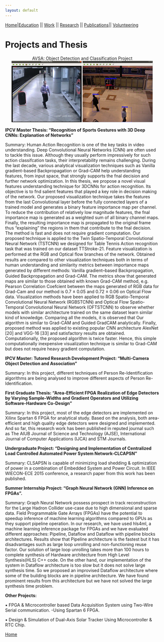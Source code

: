 ```yaml
---
layout: default
---
```

[Home](./)|[Education](./education.html) || [Work](./experience.html) || [Research](./projects.html) || [Publications](./publications.html)|| [Volunteering](./volunteering.html)

# Projects and Thesis
<center>AVSA: Object Detection and Classification Project
<img src="/assets/img/avsa11.png" alt="AVSA 1">
<img src="/assets/img/avsa12.png" alt="AVSA 2">
</center>

**IPCV Master Thesis: “Recognition of Sports Gestures with 3D Deep CNNs: Explanation of Networks”** 

Summary: Human Action Recognition is one of the key tasks in video understanding. Deep Convolutional Neural Networks (CNN) are often used to tackle this issue. Although they usually perform
impressively for such action classifcation tasks, their interpretability remains challenging. During the last decade, various analytical visualization techniques such as Vanilla gradient-based
Backpropagation or Grad-CAM help understanding features, from input space, that strongly supports the fnal decision and further network optimization.
In this thesis, we propose a novel visual features understanding technique for 3DCNNs for action recognition. Its objective is to fnd salient features that played a key role in decision
making of the network. Our proposed visualization technique takes the features from the last Convolutional layer before the fully connected layers of a trained model and generates a binary
feature importance map per channel. To reduce the contribution of relatively low magnitude features, the fnal importance map is generated as a weighted sum of all binary channel maps.
Finally, the resulting importance map is propagated to the original frame thus “explaining” the regions in them that contribute to the fnal decision. The method is fast and does not require
gradient computation.
Our proposed technique is applied to the Twin Spatio-Temporal Convolutional Neural Network (TSTCNN) we designed for Table Tennis Action recognition task that was trained on our dataset
TTStroke-21. Feature visualization is performed at the RGB and Optical ﬂow branches of the network. Obtained results are compared to other visualization techniques both in terms of human
understanding and similarity metrics between importance maps generated by diﬀerent methods: Vanilla gradient–based Backpropagation, Guided Backpropagation and Grad-CAM. The metrics
show that generated maps are similar to those obtained with known Grad-CAM method, e.g. Pearson Correlation Coefcient between the maps generated of RGB data for Grad-Cam and our
method is 0.7 ± 0.05 and 0.72 ± 0.06 on Optical Flow data. Visualization methods have been applied to RGB Spatio-Temporal Convolutional Neural Network (RGBSTCNN) and Optical
Flow Spatio-Temporal Convolutional Neural Network (OFTSTCNN) to observe whether models with similar architecture trained on the same dataset learn similar kind of knowledge. Comparing
all the models, it is observed that Our algorithm is similar to Grad-CAM and Guided GradCAM analytically. Finally, proposed method was applied to existing popular CNN architecture
AlexNet [20] and VGG-16 [33] and satisfactory results are obtained. Computationally, the proposed algorithm is twice faster. Hence, this simple computationally inexpensive visualization
technique is similar to Grad-CAM but does not require heavy gradient computation.

**IPCV Master: Tutored Research Development Project: “Multi-Camera Object Detection and Association”** 

Summary: In this project, different techniques of Person Re-Identification algorithms are being analysed to improve different aspects of Person Re-Identification.

**First Graduate Thesis: “Area-Efficient FPGA Realization of Edge Detectors by Varying Sample-Widths and Gradient Operators and Utilizing Software-Hardware Co-Design”**

Summary: In this project, most of the edge detectors are implemented on Xilinx Spartan 6 FPGA for analytical study. Based on the analysis, both area-efficient and high quality edge detectors were designed and implemented. And so far, this research work has been published in reputed journal such as The AIUB Journal of Science and Technology (AJSE), International Journal of Computer Applications (IJCA) and STM Journals.   

**Undergraduate Project: “Designing and Implementation of Centralized Load Controlled Automated Power System Network-CLCAPSN”** 

Summary: CLSAPSN is capable of minimizing load shedding & optimization of power in a combination of Embedded System and Power Circuit. In IEEE WIECON-ECE 2015 conference, a research paper from this work has been published. 

**Summer Internship Project:
“Graph Neural Network (GNN) Inference on FPGAs”.** 

Summary: Graph Neural Network possess prospect in track reconstruction for the Large Hadron Collider use-case due to high dimensional and sparse data. Field Programmable Gate Arrays (FPGAs) have the potential to speedup inference of machine learning algorithms compared to GPUs as they support pipeline operation. In our research, we have used hls4ml, a machine learning inference package for FPGAs and we have evaluated different approaches: Pipeline, Dataflow and Dataflow with pipeline blocks architectures. Results show that Pipeline architecture is the fastest but it has disadvantages such as large loop unrolling and non-functioning reuse factor. Our solution of large loop unrolling takes more than 100 hours to complete synthesis of Hardware architecture from High Level Synthesis(HLS) C++ code. On the other hand, our implementation of the system in Dataflow architecture is too slow but it does not solve large synthesis time. So we proposed an improvised Dataflow architecture where some of the building blocks are in pipeline architecture. We have found prominent results from this architecture but we have not solved the large synthesis time problem. 

**Other Projects:**

▪	FPGA & Microcontroller based Data Acquisition System using Two-Wire Serial communication. -Using Spartan 6 FPGA. 

▪	Design & Simulation of Dual-Axis Solar Tracker Using Microcontroller & RTC Chip.

[Home](./)
